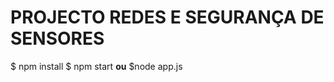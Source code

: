 # PROJECTO REDES E SEGURANÇA DE SENSORES

$ npm install
$ npm start      <b>ou</b>     $node app.js 
```